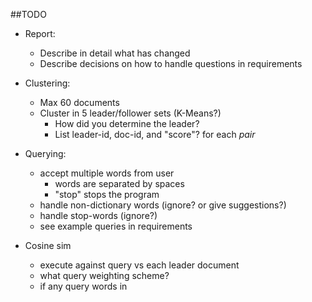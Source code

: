 ##TODO

- Report: 
    - Describe in detail what has changed
    - Describe decisions on how to handle questions in requirements
    
- Clustering:
    - Max 60 documents
    - Cluster in 5 leader/follower sets (K-Means?)
        - How did you determine the leader?
        - List leader-id, doc-id, and "score"? for each *pair*
        
- Querying:
    - accept multiple words from user
        - words are separated by spaces
        - "stop" stops the program 
    - handle non-dictionary words (ignore? or give suggestions?)
    - handle stop-words (ignore?)
    - see example queries in requirements
  
- Cosine sim
    - execute against query vs each leader document
    - what query weighting scheme?
    - if any query words in <title>, add +0.25 to score
    - display score, doc url and title in descending order for top K=6 results
        - explain why you think these are correct
        - also display first 20 words in doc (can be stemmed)
        - If less than K/2 documents are returned for a query, rerun the query using thesaurus expansion.    
    
 questions for prof:
    - if you add .25, does that go over 1.0?
    - format of thesaurus as a CSV passed by optional command line argument?
    - do we need to keep things like showing the term frequency matrix? 
    - how do duplicates come into play in clustering?